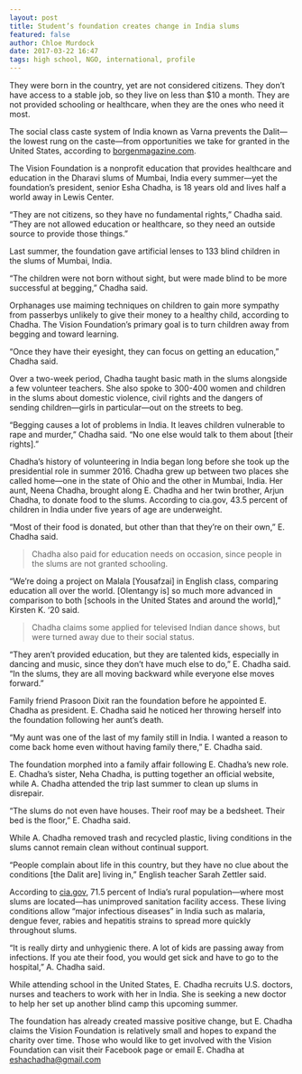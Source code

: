 ```yaml
---
layout: post
title: Student’s foundation creates change in India slums
featured: false
author: Chloe Murdock
date: 2017-03-22 16:47
tags: high school, NGO, international, profile
---
```



They were born in the country, yet are not considered citizens. They don’t have access to a stable job, so they live on less than $10 a month. They are not provided schooling or healthcare, when they are the ones who need it most.

The social class caste system of India known as Varna prevents the Dalit—the lowest rung on the caste—from opportunities we take for granted in the United States, according to [borgenmagazine.com](https://www.borgenmagazine.com/).

The Vision Foundation is a nonprofit education that provides healthcare and education in the Dharavi slums of Mumbai, India every summer—yet the foundation’s president, senior Esha Chadha, is 18 years old and lives half a world away in Lewis Center.

“They are not citizens, so they have no fundamental rights,” Chadha said. “They are not allowed education or healthcare, so they need an outside source to provide those things.”

Last summer, the foundation gave artificial lenses to 133 blind children in the slums of Mumbai, India.

“The children were not born without sight, but were made blind to be more successful at begging,” Chadha said.

Orphanages use maiming techniques on children to gain more sympathy from passerbys unlikely to give their money to a healthy child, according to Chadha. The Vision Foundation’s primary goal is to turn children away from begging and toward learning.

“Once they have their eyesight, they can focus on getting an education,” Chadha said.

Over a two-week period, Chadha taught basic math in the slums alongside a few volunteer teachers. She also spoke to 300-400 women and children in the slums about domestic violence, civil rights and the dangers of sending children—girls in particular—out on the streets to beg.

“Begging causes a lot of problems in India. It leaves children vulnerable to rape and murder,” Chadha said. “No one else would talk to them about [their rights].”

Chadha’s history of volunteering in India began long before she took up the presidential role in summer 2016. Chadha grew up between two places she called home—one in the state of Ohio and the other in Mumbai, India. Her aunt, Neena Chadha, brought along E. Chadha and her twin brother, Arjun Chadha, to donate food to the slums. According to cia.gov, 43.5 percent of children in India under five years of age are underweight.

“Most of their food is donated, but other than that they’re on their own,” E. Chadha said.

>Chadha also paid for education needs on occasion, since people in the slums are not granted schooling.

“We’re doing a project on Malala [Yousafzai] in English class, comparing education all over the world. [Olentangy is] so much more advanced in comparison to both [schools in the United States and around the world],” Kirsten K. ‘20 said.

>Chadha claims some applied for televised Indian dance shows, but were turned away due to their social status.

“They aren’t provided education, but they are talented kids, especially in dancing and music, since they don’t have much else to do,” E. Chadha said. “In the slums, they are all moving backward while everyone else moves forward.”

Family friend Prasoon Dixit ran the foundation before he appointed E. Chadha as president. E. Chadha said he noticed her throwing herself into the foundation following her aunt’s death.

“My aunt was one of the last of my family still in India. I wanted a reason to come back home even without having family there,” E. Chadha said.

The foundation morphed into a family affair following E. Chadha’s new role. E. Chadha’s sister, Neha Chadha, is putting together an official website, while A. Chadha attended the trip last summer to clean up slums in disrepair.

“The slums do not even have houses. Their roof may be a bedsheet. Their bed is the floor,” E. Chadha said.

While A. Chadha removed trash and recycled plastic, living conditions in the slums cannot remain clean without continual support.

“People complain about life in this country, but they have no clue about the conditions [the Dalit are] living in,” English teacher Sarah Zettler said.

According to [cia.gov](https://www.cia.gov/library/publications/the-world-factbook/geos/in.html), 71.5 percent of India’s rural population—where most slums are located—has unimproved sanitation facility access. These living conditions allow “major infectious diseases” in India such as malaria, dengue fever, rabies and hepatitis strains to spread more quickly throughout slums.

“It is really dirty and unhygienic there. A lot of kids are passing away from infections. If you ate their food, you would get sick and have to go to the hospital,” A. Chadha said.

While attending school in the United States, E. Chadha recruits U.S. doctors, nurses and teachers to work with her in India. She is seeking a new doctor to help her set up another blind camp this upcoming summer.

The foundation has already created massive positive change, but E. Chadha claims the Vision Foundation is relatively small and hopes to expand the charity over time. Those who would like to get involved with the Vision Foundation can visit their Facebook page or email E. Chadha at <eshachadha@gmail.com>
